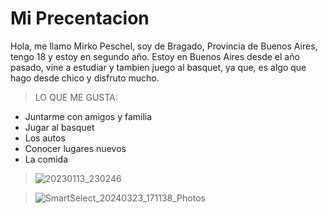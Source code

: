 # Mi Precentacion

Hola, me llamo Mirko Peschel, soy de Bragado, Provincia de Buenos Aires, tengo 18 y estoy en segundo año. Estoy en Buenos Aires desde el año pasado, vine a estudiar y tambien juego al basquet, ya que, es algo que hago desde chico y disfruto mucho.

> LO QUE ME GUSTA:
  - Juntarme con amigos y familia
  - Jugar al basquet
  - Los autos
  - Conocer lugares nuevos
  - La comida

> ![20230113_230246](https://github.com/pdepjuevesTT/2024-presentacion-MirkoPeschel/assets/164564878/cbadb9a9-940c-4be2-bdfb-c13a1aa9d88f)

> ![SmartSelect_20240323_171138_Photos](https://github.com/pdepjuevesTT/2024-presentacion-MirkoPeschel/assets/164564878/9c3a0886-dc42-40e0-8be1-e6d1dfb5f084)
